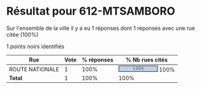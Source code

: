 # Résultat pour 612-MTSAMBORO

Sur l'ensemble de la ville il y a eu 1 réponses dont 1 réponses avec une rue citée (100%)

1 points noirs identifiés

| Rue | Vote | % réponses | % Nb rues cités|
|-----|------|------------|----------------|
| ROUTE NATIONALE | 1 | 100% | <img src="../../img/bar_100.gif" />&nbsp;100%|
| **Total** | 1 | 100% | 100%|
